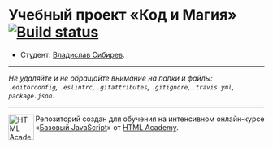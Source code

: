 # Учебный проект «Код и Магия» [![Build status][travis-image]][travis-url]

* Студент: [Владислав Сибирев](https://up.htmlacademy.ru/javascript/10/user/213757).

---

_Не удаляйте и не обращайте внимание на папки и файлы:_<br>
_`.editorconfig`, `.eslintrc`, `.gitattributes`, `.gitignore`, `.travis.yml`, `package.json`._

---

<a href="https://htmlacademy.ru/intensive/javascript"><img align="left" width="50" height="50" title="HTML Academy" src="https://up.htmlacademy.ru/static/img/intensive/javascript/logo-for-github.svg"></a>

Репозиторий создан для обучения на интенсивном онлайн‑курсе «[Базовый JavaScript](https://htmlacademy.ru/intensive/javascript)» от [HTML Academy](https://htmlacademy.ru).

[travis-image]: https://travis-ci.org/htmlacademy-javascript/213757-code-and-magick.svg?branch=master
[travis-url]: https://travis-ci.org/htmlacademy-javascript/213757-code-and-magick

